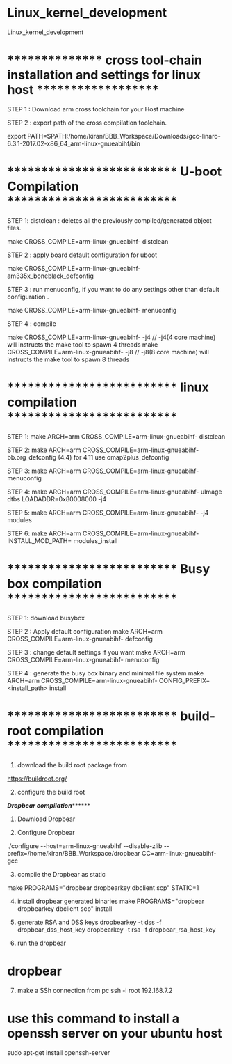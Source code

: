 # Linux_kernel_development
Linux_kernel_development

# ************** cross tool-chain installation and settings for linux host ******************

STEP 1 : Download arm cross toolchain for your Host machine

STEP 2 :  export  path of the cross compilation toolchain. 

export PATH=$PATH:/home/kiran/BBB_Workspace/Downloads/gcc-linaro-6.3.1-2017.02-x86_64_arm-linux-gnueabihf/bin


# ************************* U-boot Compilation *************************


STEP 1: distclean : deletes all the previously compiled/generated object files. 

make CROSS_COMPILE=arm-linux-gnueabihf- distclean

STEP 2 : apply board default configuration for uboot

make CROSS_COMPILE=arm-linux-gnueabihf- am335x_boneblack_defconfig


STEP 3 : run menuconfig, if you want to do any settings other than default configuration . 

make CROSS_COMPILE=arm-linux-gnueabihf-  menuconfig


STEP 4 : compile 

make CROSS_COMPILE=arm-linux-gnueabihf- -j4  // -j4(4 core machine) will instructs the make tool to spawn 4 threads
make CROSS_COMPILE=arm-linux-gnueabihf- -j8  // -j8(8 core machine) will instructs the make tool to spawn 8 threads


# ************************* linux compilation *************************
STEP 1:
 make ARCH=arm CROSS_COMPILE=arm-linux-gnueabihf- distclean

STEP 2:
 make ARCH=arm CROSS_COMPILE=arm-linux-gnueabihf- bb.org_defconfig (4.4)
for 4.11 use omap2plus_defconfig

STEP 3:
 make ARCH=arm CROSS_COMPILE=arm-linux-gnueabihf- menuconfig

STEP 4:
 make ARCH=arm CROSS_COMPILE=arm-linux-gnueabihf- uImage dtbs LOADADDR=0x80008000 -j4

STEP 5:
 make ARCH=arm CROSS_COMPILE=arm-linux-gnueabihf- -j4 modules

STEP 6:
 make ARCH=arm CROSS_COMPILE=arm-linux-gnueabihf- INSTALL_MOD_PATH=<path of the RFS> modules_install


# ************************* Busy box compilation *************************

STEP 1: download busybox 

STEP 2 : Apply default configuration
make ARCH=arm CROSS_COMPILE=arm-linux-gnueabihf- defconfig

STEP 3 : change default settings if you want 
make ARCH=arm CROSS_COMPILE=arm-linux-gnueabihf- menuconfig

STEP 4 : generate the busy box binary and minimal file system 
make ARCH=arm CROSS_COMPILE=arm-linux-gnueabihf- CONFIG_PREFIX=<install_path> install



# ************************* build-root compilation *************************
1) download the build root package from 

https://buildroot.org/

2) configure the build root 


*******************************Dropbear compilation*************************************

1) Download Dropbear 

2) Configure Dropbear

./configure --host=arm-linux-gnueabihf --disable-zlib --prefix=/home/kiran/BBB_Workspace/dropbear CC=arm-linux-gnueabihf-gcc

3) compile the Dropbear as static 

make PROGRAMS="dropbear dropbearkey dbclient scp" STATIC=1

4) install dropbear generated binaries 
make PROGRAMS="dropbear dropbearkey dbclient scp" install


5) generate RSA and DSS keys 
dropbearkey -t dss -f dropbear_dss_host_key
dropbearkey -t rsa -f dropbear_rsa_host_key

6) run the dropbear 
# dropbear

7) make a SSh connection from pc 
ssh -l root 192.168.7.2





# use this command to install a openssh server on your ubuntu host 
sudo apt-get install openssh-server
